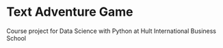 # Text Adventure Game




Course project for Data Science with Python at Hult International Business School
